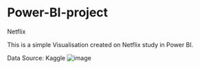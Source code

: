 # Power-BI-project
Netflix

This is a simple Visualisation created on Netflix study in Power BI.

Data Source: Kaggle
![image](https://github.com/Divyashree-DB/Power-BI-project/assets/78901997/3bd13bc8-ef14-4a55-8a65-5834ca13d89f)
